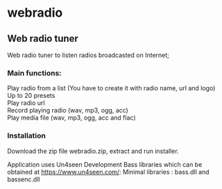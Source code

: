 # webradio
## Web radio tuner
 
Web radio tuner to listen radios broadcasted on Internet;
 
### Main functions:

Play radio from a list (You have to create it with radio name, url and logo)<br>
Up to 20 presets<br>
Play radio url<br>
Record playing radio (wav, mp3, ogg, acc)<br>
Play media file (wav, mp3, ogg, acc and flac)

### Installation

Download the zip file webradio.zip, extract and run installer.


Application uses Un4seen Development Bass libraries which can be obtained at https://www.un4seen.com/:
Minimal libraries : bass.dll and bassenc.dll
 
 
